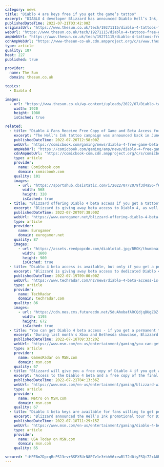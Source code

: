 ```yaml
---
category: news
title: "Diablo 4 are keys free if you get the game’s tattoo"
excerpt: "DIABLO 4 developer Blizzard has announced Diablo Hell’s Ink, pop-up shops which offer Diablo 4 keys to those who get a tattoo based on the game. The tour will take place across the globe beginning ..."
publishedDateTime: 2022-07-21T03:42:00Z
originalUrl: "https://www.thesun.co.uk/tech/19271115/diablo-4-tattoos-free-game/"
webUrl: "https://www.thesun.co.uk/tech/19271115/diablo-4-tattoos-free-game/"
ampWebUrl: "https://www.thesun.co.uk/tech/19271115/diablo-4-tattoos-free-game/amp/"
cdnAmpWebUrl: "https://www-thesun-co-uk.cdn.ampproject.org/c/s/www.thesun.co.uk/tech/19271115/diablo-4-tattoos-free-game/amp/"
type: article
quality: 107
heat: 227
published: true

provider:
  name: The Sun
  domain: thesun.co.uk

topics:
  - Diablo 4

images:
  - url: "https://www.thesun.co.uk/wp-content/uploads/2022/07/Diablo-tattoo-Beta-code-1.png?strip=all&quality=100&w=1920&h=1080&crop=1"
    width: 1920
    height: 1080
    isCached: true

related:
  - title: "Diablo 4 Fans Receive Free Copy of Game and Beta Access for Getting Diablo Tattoos"
    excerpt: "The Hell's Ink tattoo campaign was announced back in June with Blizzard laying out the stops planned for July and August where Diablo fans could visit to get unique Diablo-themed tattoos. Planned ..."
    publishedDateTime: 2022-07-20T12:58:00Z
    webUrl: "https://comicbook.com/gaming/news/diablo-4-free-game-beta-access-tattoos/"
    ampWebUrl: "https://comicbook.com/gaming/amp/news/diablo-4-free-game-beta-access-tattoos/"
    cdnAmpWebUrl: "https://comicbook-com.cdn.ampproject.org/c/s/comicbook.com/gaming/amp/news/diablo-4-free-game-beta-access-tattoos/"
    type: article
    provider:
      name: Comicbook.com
      domain: comicbook.com
    quality: 101
    images:
      - url: "https://sportshub.cbsistatic.com/i/2022/07/20/9f3d4a56-f68e-459a-ad5f-b6f13ddf1773/fifa-23-havertz.png?width=568&height=320"
        width: 568
        height: 320
        isCached: true
  - title: "Blizzard offering Diablo 4 beta access if you get a tattoo"
    excerpt: "Blizzard is giving away beta access to Diablo 4, as well as a digital copy of the game, for free. The price? A permanent place on your skin. Talk about branding in all sense of the word. Blizzard's ..."
    publishedDateTime: 2022-07-20T07:38:00Z
    webUrl: "https://www.eurogamer.net/blizzard-offering-diablo-4-beta-access-if-you-get-a-tattoo"
    type: article
    provider:
      name: Eurogamer
      domain: eurogamer.net
    quality: 87
    images:
      - url: "https://assets.reedpopcdn.com/diablotat.jpg/BROK/thumbnail/1600x900/format/jpg/quality/80/diablotat.jpg"
        width: 1600
        height: 900
        isCached: true
  - title: "Diablo 4 beta access is available, but only if you get a permanent tattoo"
    excerpt: "Blizzard is giving away beta access to dedicated Diablo 4 fans who get permanent tattoos. In the lead-up to Diablo 4’s release next year, the publisher is offering free Diablo-inspired tattoos as part ..."
    publishedDateTime: 2022-07-19T09:00:00Z
    webUrl: "https://www.techradar.com/nz/news/diablo-4-beta-access-is-available-but-only-if-you-get-a-permanent-tattoo"
    type: article
    provider:
      name: TechRadar
      domain: techradar.com
    quality: 86
    images:
      - url: "https://cdn.mos.cms.futurecdn.net/5duAhobafARCQdjqBUgZ8Z-1200-80.jpg"
        width: 1195
        height: 672
        isCached: true
  - title: "You can get Diablo 4 beta access - if you get a permanent tattoo"
    excerpt: "During last month's Xbox and Bethesda showcase, Blizzard confirmed that Diablo 4 will be coming to PC and consoles in 2023. But if that's too long to wait, the developer is offering die-hard Diablo ..."
    publishedDateTime: 2022-07-18T09:33:20Z
    webUrl: "https://www.msn.com/en-us/entertainment/gaming/you-can-get-diablo-4-beta-access-if-you-get-a-permanent-tattoo/ar-AAZIj63"
    type: article
    provider:
      name: GamesRadar on MSN.com
      domain: msn.com
    quality: 67
  - title: "Blizzard will give you a free copy of Diablo 4 if you get a tattoo"
    excerpt: "Access to the Diablo 4 beta and a free copy of the final game can be yours if you take part in the Diablo Hell’s Ink tour this August."
    publishedDateTime: 2022-07-21T04:13:36Z
    webUrl: "https://www.msn.com/en-us/entertainment/gaming/blizzard-will-give-you-a-free-copy-of-diablo-4-if-you-get-a-tattoo/ar-AAZOQFl"
    type: article
    provider:
      name: Metro on MSN.com
      domain: msn.com
    quality: 67
  - title: "Diablo 4 beta keys are available for fans willing to get permanent tattoos"
    excerpt: "Blizzard announced the Hell’s Ink promotional tour for Diablo 4. Select tattoo shops throughout the UK, US, Australia, and Germany from July 16 until Sept. 10, 2022, are offering diehard fans the ..."
    publishedDateTime: 2022-07-18T11:29:15Z
    webUrl: "https://www.msn.com/en-us/entertainment/gaming/diablo-4-beta-keys-are-available-for-fans-willing-to-get-permanent-tattoos/ar-AAZHYbp"
    type: article
    provider:
      name: USA Today on MSN.com
      domain: msn.com
    quality: 65

secured: "iHPE8m2DpcqBcPS13rv+8SEX5UrN8PZv1e3+bhV6xewBl72d0iyFSQi72xA8BTxJeF8gn2CQ46e1q6dUOKz3P1OgSFVBuWFsIqLZsK+00LjQr2ZmHe4KQ88iz8naZwmno35axGfMpkAnblg0OXsZDHApizm1nsYZVIFRvX5CsMHOVYIlcAVU6NYhXX1S87rutlsGh2RpKN5Q6DQgDd6s8GCrT2t29DqBMXKdHKlYIIEnyjkEqZGZSorRtOWhUa9AZV/Inx1xZCm0ZAXxUc5N+Z+EkZax5yMgWW7CpcmuUFCOIcj7rqf2EL6dcg8IsyND9okl8oAiQhbxZ4720cerodm4rjqIIPXO8DTi0dZkRG8=;69sKfCV2QEoVE5AMc1WkAA=="
---
```


